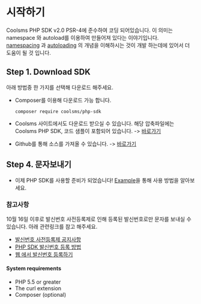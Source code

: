 # 시작하기

Coolsms PHP SDK v2.0 PSR-4에 준수하여 코딩 되어있습니다. 이 의미는 namespace 와 autoload를 이용하여 만들어져 있다는 이야기입니다.  
 [namespacing](http://php.net/manual/en/language.namespaces.rationale.php) 과 [autoloading](http://php.net/manual/en/function.spl-autoload-register.php) 의 개념을 이해하시는 것이 개발 하는데에 있어서 더 도움이 될 것 입니다.

## Step 1. Download SDK

아래 방법중 한 가지를 선택해 다운로드 해주세요.

* Composer를 이용해 다운로드 가능 합니다.   


  `composer require coolsms/php-sdk`

* Coolsms 사이트에서도 다운로드 받으실 수 있습니다. 해당 압축파일에는 Coolsms PHP SDK, 코드 샘플이 포함되어 있습니다. -&gt; [바로가기](https://www.coolsms.co.kr/index.php?mid=download&document_srl=3130218)
* Github를 통해 소스를 가져올 수 있습니다. -&gt; [바로가기](https://github.com/coolsms/php-sdk/releases)

## Step 4. 문자보내기

* 이제 PHP SDK를 사용할 준비가 되었습니다! [Example](undefined-1/)을 통해 사용 방법을 알아보세요.

### 참고사항

10월 16일 이후로 발신번호 사전등록제로 인해 등록된 발신번호로만 문자를 보내실 수 있습니다. 아래 관련링크를 참고 해주세요.

* [발신번호 사전등록제 공지사항](https://www.coolsms.co.kr/index.php?mid=notice&document_srl=3070386)
* [PHP SDK 발신번호 등록 방법]()
* [웹 에서 발신번호 등록하기](https://www.coolsms.co.kr/index.php?mid=service_setup&act=dispSmsconfigSenderNumbers)

#### System requirements

* PHP 5.5 or greater
* The curl extension
* Composer \(optional\)

